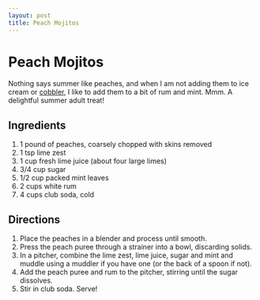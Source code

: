 ```yaml
---
layout: post
title: Peach Mojitos
---
```


# Peach Mojitos
Nothing says summer like peaches, and when I am not adding them to ice cream or [cobbler](http://worldsmyoyster.com/eats/desserts/2012/01/10/peach-cobbler.html), I like to add them to a bit of rum and mint. Mmm. A delightful 
summer adult treat!

## Ingredients
1. 1 pound of peaches, coarsely chopped with skins removed
1. 1 tsp lime zest
1. 1 cup fresh lime juice (about four large limes)
1. 3/4 cup sugar
1. 1/2 cup packed mint leaves
1. 2 cups white rum
1. 4 cups club soda, cold

## Directions
1. Place the peaches in a blender and process until smooth. 
1. Press the peach puree through a strainer into a bowl, discarding solids. 
1. In a pitcher, combine the lime zest, lime juice, sugar and mint and muddle using a muddler if you have one (or the back of a spoon if not). 
1. Add the peach puree and rum to the pitcher, stirring until the sugar dissolves. 
1. Stir in club soda. Serve!